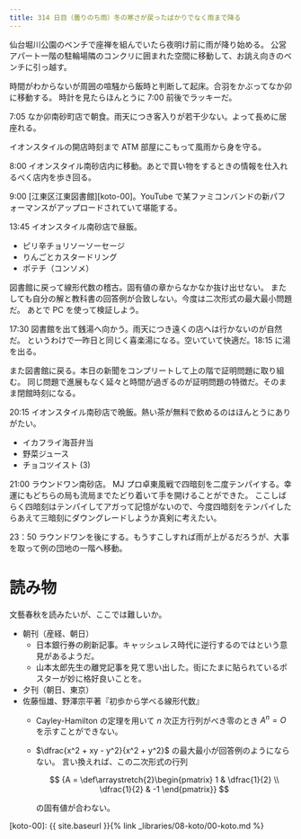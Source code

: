 ```yaml
---
title: 314 日目（曇りのち雨）冬の寒さが戻ったばかりでなく雨まで降る
---
```


仙台堀川公園のベンチで座禅を組んでいたら夜明け前に雨が降り始める。
公営アパート一階の駐輪場隣のコンクリに囲まれた空間に移動して、お誂え向きのベンチに引っ越す。

時間がわからないが周囲の喧騒から飯時と判断して起床。合羽をかぶってなか卯に移動する。
時計を見たらほんとうに 7:00 前後でラッキーだ。

7:05 なか卯南砂町店で朝食。雨天につき客入りが若干少ない。よって長めに居座れる。

イオンスタイルの開店時刻まで ATM 部屋にこもって風雨から身を守る。

8:00 イオンスタイル南砂店内に移動。あとで買い物をするときの情報を仕入れるべく店内を歩き回る。

9:00 [江東区江東図書館][koto-00]。YouTube で某ファミコンバンドの新パフォーマンスがアップロードされていて堪能する。

13:45 イオンスタイル南砂店で昼飯。
* ピリ辛チョリソーソーセージ
* りんごとカスタードリング
* ポテチ（コンソメ）

図書館に戻って線形代数の稽古。固有値の章からなかなか抜け出せない。
またしても自分の解と教科書の回答例が合致しない。今度は二次形式の最大最小問題だ。
あとで PC を使って検証しよう。

17:30 図書館を出て銭湯へ向かう。雨天につき遠くの店へは行かないのが自然だ。
というわけで一昨日と同じく喜楽湯になる。空いていて快適だ。18:15 に湯を出る。

また図書館に戻る。本日の新聞をコンプリートして上の階で証明問題に取り組む。
同じ問題で進展もなく延々と時間が過ぎるのが証明問題の特徴だ。そのまま閉館時刻になる。

20:15 イオンスタイル南砂店で晩飯。熱い茶が無料で飲めるのはほんとうにありがたい。
* イカフライ海苔弁当
* 野菜ジュース
* チョコツイスト (3)

21:00 ラウンドワン南砂店。
MJ プロ卓東風戦で四暗刻を二度テンパイする。幸運にもどちらの局も流局までたどり着いて手を開けることができた。
ここしばらく四暗刻はテンパイしてアガって記憶がないので、今度四暗刻をテンパイしたらあえて三暗刻にダウングレードしようか真剣に考えたい。

23：50 ラウンドワンを後にする。もうすこしすれば雨が上がるだろうが、大事を取って例の団地の一階へ移動。

# 読み物

文藝春秋を読みたいが、ここでは難しいか。

* 朝刊（産経、朝日）
  * 日本銀行券の刷新記事。キャッシュレス時代に逆行するのではという意見があるようだ。
  * 山本太郎先生の離党記事を見て思い出した。街にたまに貼られているポスターが妙に格好良いことを。
* 夕刊（朝日、東京）
* 佐藤恒雄、野澤宗平著『初歩から学べる線形代数』
  * Cayley-Hamilton の定理を用いて $n$ 次正方行列がべき零のとき $A^n = O$ を示すことができない。
  * $\dfrac{x^2 + xy - y^2}{x^2 + y^2}$ の最大最小が回答例のようにならない。
    言い換えれば、この二次形式の行列

    $$
    {A = \def\arraystretch{2}\begin{pmatrix} 1 & \dfrac{1}{2} \\ \dfrac{1}{2} & -1 \end{pmatrix}}
    $$

    の固有値が合わない。

[koto-00]: {{ site.baseurl }}{% link _libraries/08-koto/00-koto.md %}
